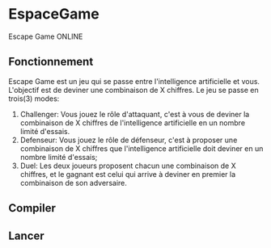 # EspaceGame
Escape Game ONLINE
## Fonctionnement
Escape Game est un jeu qui se passe entre l'intelligence artificielle et vous. 
L'objectif est de deviner une combinaison de X chiffres.
Le jeu se passe en trois(3) modes:
1. Challenger:
Vous jouez le rôle d'attaquant, c'est à vous de deviner la combinaison de X chiffres de l'intelligence artificielle en un nombre limité d'essais.
2. Defenseur:
Vous jouez le rôle de défenseur, c'est à proposer une combinaison de X chiffres que l'intelligence artificielle doit deviner en un nombre limité d'essais;
3. Duel:
Les deux joueurs proposent chacun une combinaison de X chiffres, et le gagnant est celui qui arrive à deviner en premier la combinaison de son adversaire.

## Compiler

## Lancer
